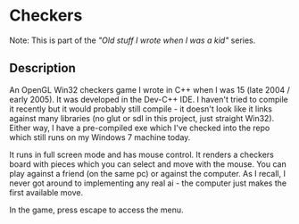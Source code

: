 # Checkers

Note: This is part of the *"Old stuff I wrote when I was a kid"* series.

## Description

An OpenGL Win32 checkers game I wrote in C++ when I was 15 (late 2004 / early 2005). It was developed in the Dev-C++ IDE. I haven't tried to compile it recently but it would probably still compile - it doesn't look like it links against many libraries (no glut or sdl in this project, just straight Win32). Either way, I have a pre-compiled exe which I've checked into the repo which still runs on my Windows 7 machine today.

It runs in full screen mode and has mouse control. It renders a checkers board with pieces which you can select and move with the mouse.
You can play against a friend (on the same pc) or against the computer. As I recall, I never got around to implementing any real ai - the computer just makes the first available move.

In the game, press escape to access the menu.
